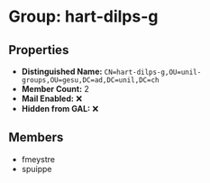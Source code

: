 # Group: hart-dilps-g

## Properties

- **Distinguished Name:** `CN=hart-dilps-g,OU=unil-groups,OU=gesu,DC=ad,DC=unil,DC=ch`
- **Member Count:** 2
- **Mail Enabled:** ❌
- **Hidden from GAL:** ❌

## Members

- fmeystre
- spuippe
